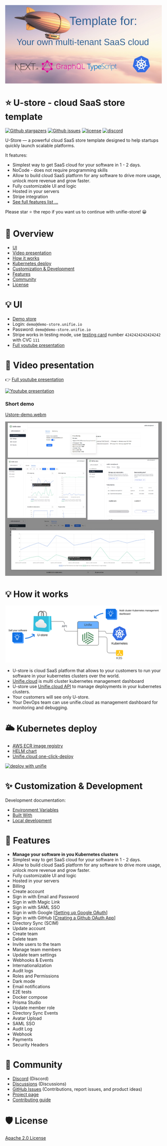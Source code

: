 <picture>
  <source media="(prefers-color-scheme: dark)" srcset="docs/images/repository-open-graph-template.webp">
  <source media="(prefers-color-scheme: light)" srcset="docs/images/repository-open-graph-template.webp">
  <img alt="U-store Banner" src="docs/images/repository-open-graph-template.webp">
</picture>

# ⭐ U-store - cloud SaaS store template

<p>
    <a href="https://github.com/unifie-cloud/u-store/stargazers"><img src="https://img.shields.io/github/stars/unifie-cloud/u-store" alt="Github stargazers"></a>
    <a href="https://github.com/unifie-cloud/u-store/issues"><img src="https://img.shields.io/github/issues/unifie-cloud/u-store" alt="Github issues"></a>
    <a href="https://github.com/unifie-cloud/u-store/blob/main/LICENSE"><img src="https://img.shields.io/github/license/unifie-cloud/u-store" alt="license"></a>
     <a href="https://discord.gg/pqwhY5MQZ9"><img src="https://discord.com/api/guilds/1330768472212508742/widget.png?style=shield" alt="discord"></a>
</p>

U-Store — a powerful cloud SaaS store template designed to help startups quickly launch scalable platforms.

It features:

- Simplest way to get SaaS cloud for your software in 1 - 2 days.
- NoCode - does not require programming skills
- Allow to build cloud SaaS platform for any software to drive more usage, unlock more revenue and grow faster.
- Fully customizable UI and logic
- Hosted in your servers
- Stripe integration
- [See full features list ...](https://github.com/unifie-cloud/u-store?tab=readme-ov-file#-features)

Please star ⭐ the repo if you want us to continue with unifie-store! 😀

# 👋 Overview

- [UI](https://github.com/unifie-cloud/u-store?tab=readme-ov-file#-ui)
- [Video presentation](https://github.com/unifie-cloud/u-store?tab=readme-ov-file#-video-presentation)
- [How it works](https://github.com/unifie-cloud/u-store?tab=readme-ov-file#-how-it-works)
- [Kubernetes deploy](https://github.com/unifie-cloud/u-store?tab=readme-ov-file#%EF%B8%8F-kubernetes-deploy)
- [Customization & Development](https://github.com/unifie-cloud/u-store?tab=readme-ov-file#-customization--development)
- [Features](https://github.com/unifie-cloud/u-store?tab=readme-ov-file#-features)
- [Community](https://github.com/unifie-cloud/u-store?tab=readme-ov-file#-community)
- [License](https://github.com/unifie-cloud/u-store?tab=readme-ov-file#%EF%B8%8F-license)

# 💡 UI

- [Demo store](https://demo-store.unifie.io)
- Login: `demo@demo-store.unifie.io`
- Password: `demo@demo-store.unifie.io`
- Stripe works in testing mode, use [testing card](https://docs.stripe.com/testing) number `4242424242424242` with CVC `111`
- [Full youtube presentation](https://youtu.be/O2SMceQucJg)

# 🎦 Video presentation

👉 [Full youtube presentation](https://youtu.be/O2SMceQucJg)

[![Youtube presentation](https://img.youtube.com/vi/O2SMceQucJg/0.jpg)](https://www.youtube.com/watch?v=O2SMceQucJg)

### Short demo

[Ustore-demo.webm](https://github.com/user-attachments/assets/809685e2-17a7-4d02-800b-e3f36290cb2f)

![UI](docs/images/product-monitoring.webp)

# 💡 How it works

![U-store usage flow](docs/images/U-store-usage.svg)

- U-store is cloud SaaS platform that allows to your customers to run your software in your kubernetes clusters over the world.
- [Unifie.cloud](https://www.unifie.cloud/doc/docs/Overview/) is multi cluster kubernetes management dashboard
- U-store use [Unifie.cloud API](https://www.unifie.cloud/doc/docs/api-v1/) to manage deployments in your kubernetes clusters.
- Your customers will see only U-store.
- Your DevOps team can use unifie.cloud as management dashboard for monitoring and debugging.

# 🌥️ Kubernetes deploy

- [AWS ECR image registry](https://gallery.ecr.aws/g4a0y2u8/unifie-store)
- [HELM chart](https://artifacthub.io/packages/helm/unifie/u-store)
- [Unifie.cloud one-click-deploy](https://unifie.cloud/kubernetes/unifie-project-lf24rvjgzu9rwhd5)

[![deploy with unifie](https://api.unifie.cloud/deploy-btn/button_unifie-one-click-deploy.gif)](https://unifie.cloud/kubernetes/unifie-project-lf24rvjgzu9rwhd5)

# ✨ Customization & Development

Development documentation:

- [Environment Variables](https://github.com/unifie-cloud/u-store/blob/staging/docs/EnvironmentVariables.md)
- [Built With](https://github.com/unifie-cloud/u-store/tree/staging/packages/store#%EF%B8%8F-built-with)
- [Local development](https://github.com/unifie-cloud/u-store/tree/staging/packages/store#-u-store-customization--development)

# 🥇 Features

- **Manage your software in you Kubernetes clusters**
- Simplest way to get SaaS cloud for your software in 1 - 2 days.
- Allow to build cloud SaaS platform for any software to drive more usage, unlock more revenue and grow faster.
- Fully customizable UI and logic
- Hosted in your servers
- Billing
- Create account
- Sign in with Email and Password
- Sign in with Magic Link
- Sign in with SAML SSO
- Sign in with Google [[Setting up Google OAuth](https://support.google.com/cloud/answer/6158849?hl=en)]
- Sign in with GitHub [[Creating a Github OAuth App](https://docs.github.com/en/developers/apps/building-oauth-apps/creating-an-oauth-app)]
- Directory Sync (SCIM)
- Update account
- Create team
- Delete team
- Invite users to the team
- Manage team members
- Update team settings
- Webhooks & Events
- Internationalization
- Audit logs
- Roles and Permissions
- Dark mode
- Email notifications
- E2E tests
- Docker compose
- Prisma Studio
- Update member role
- Directory Sync Events
- Avatar Upload
- SAML SSO
- Audit Log
- Webhook
- Payments
- Security Headers

# 🤩 Community

- [Discord](https://discord.gg/pqwhY5MQZ9) (Discord)
- [Discussions](https://github.com/unifie-cloud/u-store/discussions) (Discussions)
- [GitHub Issues](https://github.com/unifie-cloud/u-store/issues) (Contributions, report issues, and product ideas)
- [Project page](https://github.com/orgs/unifie-cloud/projects/2/views/1)
- [Contributing guide](https://github.com/unifie-cloud/u-store/blob/main/CONTRIBUTING.md)

# 🛡️ License

[Apache 2.0 License](https://github.com/unifie-cloud/u-store/blob/main/LICENSE)
